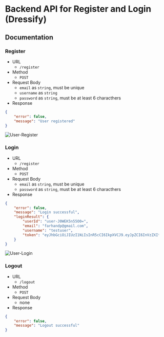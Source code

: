 # Backend API for Register and Login (Dressify)

## Documentation
### Register
- URL
    - `/register`
- Method
    - `POST`
- Request Body
    - `email` as `string`, must be unique
    - `username` as `string`
    - `password` as `string`, must be at least 6 characthers
- Response
```json
{
    "error": false,
    "message": "User registered"
}
```

![User-Register](https://github.com/Ansell10/Dressify-Login-Register/assets/128909158/26fd8150-e99d-4c23-9bfa-1ba3029be9b8)


### Login
- URL
    - `/register`
- Method
    - `POST`
- Request Body
    - `email` as `string`, must be unique
    - `password` as `string`, must be at least 6 characthers
- Response
```json
{
    "error": false,
    "message": "Login successful",
    "loginResult": {
        "userId": "user-J0WEK5n55O0=",
        "email": "farhandp@gmail.com",
        "username": "testuser",
        "token": "eyJhbGciOiJIUzI1NiIsInR5cCI6IkpXVCJ9.eyJpZCI6InVzZXItSjBXRUs1bjU1TzA9IiwiaWF0IjoxNzE2NzI5NDMwLCJleHAiOjE3MTY3MzMwMzB9.ofbDhvUz_8K9pFdZoF-B-qTfooFzPhbAEUvkCcTX7j4"
    }
}
```

![User-Login](https://github.com/Ansell10/Dressify-Login-Register/assets/128909158/5f04ef15-6261-4a77-a8b0-f3454b7ca9ff)


### Logout
- URL
    - `/logout`
- Method
    - `POST`
- Request Body
    - none
- Response
```json
{
    "error": false,
    "message": "Logout successful"
}
```

